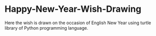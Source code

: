 # Happy-New-Year-Wish-Drawing
Here the wish is drawn on the occasion of English New Year using turtle library of Python programming language.
